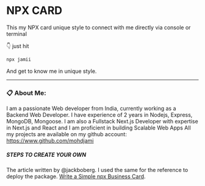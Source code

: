 # NPX CARD

This my NPX card unique style to connect with me directly via console or terminal

👇 just hit

```bash
npx jamii
```

And get to know me in unique style.

<hr/>

### 📋 About Me:

I am a passionate Web developer from India, currently working as a Backend Web Developer. I have experience of 2 years in Nodejs, Express, MongoDB, Mongoose.
I am also a Fullstack Next.js Developer with expertise in Next.js and React and I am proficient in building Scalable Web Apps
All my projects are available on my github account: https://www.github.com/mohdjami

##### STEPS TO CREATE YOUR OWN

The article written by @jackboberg. I used the same for the reference to deploy the package.
[Write a Simple npx Business Card](https://studioelsa.se/blog/open-source-oss-npx-business-card).
